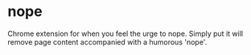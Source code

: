 # nope
Chrome extension for when you feel the urge to nope. Simply put it will remove page content accompanied with a humorous 'nope'.
